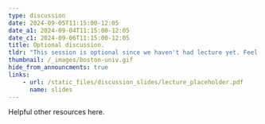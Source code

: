 ```yaml
---
type: discussion
date: 2024-09-05T11:15:00-12:05
date_a1: 2024-09-04T11:15:00-12:05
date_c1: 2024-09-06T11:15:00-12:05
title: Optional discussion.
tldr: "This session is optional since we haven't had lecture yet. Feel free to come and meet the TA."
thumbnail: /_images/boston-univ.gif
hide_from_announcments: true
links: 
    - url: /static_files/discussion_slides/lecture_placeholder.pdf
      name: slides
---
```


Helpful other resources here.
